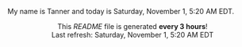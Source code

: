 My name is Tanner and today is Saturday, November 1, 5:20 AM EDT.

<p align="center">This <i>README</i> file is generated <b>every 3 hours</b>!</br>Last refresh: Saturday, November 1, 5:20 AM EDT<br /></p>
